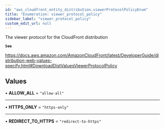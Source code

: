 ```yaml
---
id: "aws_cloudfront_entity_distribution.viewerProtocolPolicyEnum"
title: "Enumeration: viewer_protocol_policy"
sidebar_label: "viewer_protocol_policy"
custom_edit_url: null
---
```


The viewer protocol for the CloudFront distribution

**`See`**

https://docs.aws.amazon.com/AmazonCloudFront/latest/DeveloperGuide/distribution-web-values-specify.html#DownloadDistValuesViewerProtocolPolicy

## Values

• **ALLOW\_ALL** = ``"allow-all"``

___

• **HTTPS\_ONLY** = ``"https-only"``

___

• **REDIRECT\_TO\_HTTPS** = ``"redirect-to-https"``
